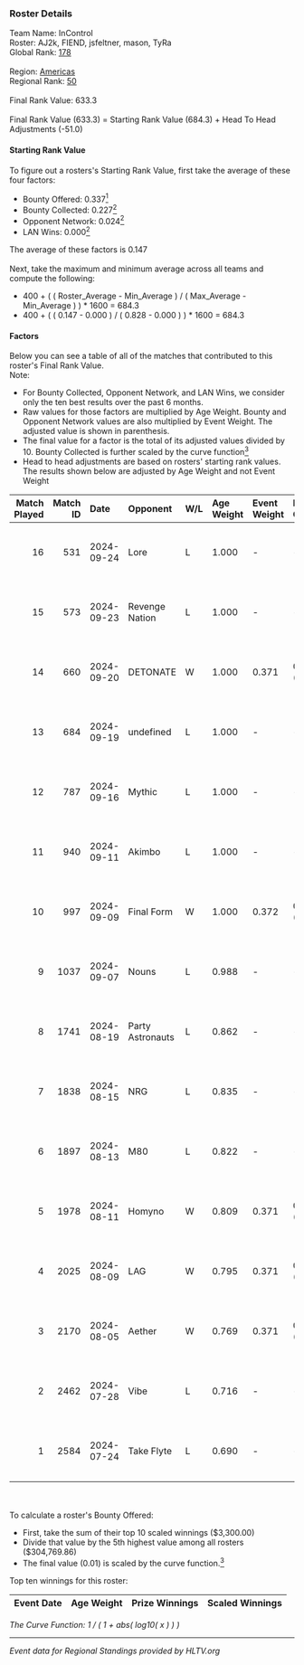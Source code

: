 ### Roster Details<br />
Team Name: InControl<br />
Roster: AJ2k, FIEND, jsfeltner, mason, TyRa<br />
Global Rank: [178](../../standings_global_2024_10_09.md)<br />
<br />
Region: [Americas]( ../../standings_americas_2024_10_09.md)<br />
Regional Rank: [50]( ../../standings_americas_2024_10_09.md)<br />
<br />
Final Rank Value:  633.3<br />
<br />
Final Rank Value (633.3) = Starting Rank Value (684.3) + Head To Head Adjustments (-51.0)<br />

#### Starting Rank Value<br />
To figure out a rosters's Starting Rank Value, first take the average of these four factors:<br />
- Bounty Offered: 0.337[<sup>1</sup>](#table2)
- Bounty Collected: 0.227[<sup>2</sup>](#table1)
- Opponent Network: 0.024[<sup>2</sup>](#table1)
- LAN Wins: 0.000[<sup>2</sup>](#table1)

The average of these factors is 0.147<br />
<br />
Next, take the maximum and minimum average across all teams and compute the following:<br />
- 400 + ( ( Roster_Average - Min_Average ) / ( Max_Average - Min_Average ) ) * 1600 = 684.3
- 400 + ( ( 0.147 - 0.000 ) / ( 0.828 - 0.000 ) ) * 1600 = 684.3


#### Factors<br />
Below you can see a table of all of the matches that contributed to this roster's Final Rank Value.<br />
Note:<br />

- For Bounty Collected, Opponent Network, and LAN Wins, we consider only the ten best results over the past 6 months.
- Raw values for those factors are multiplied by Age Weight. Bounty and Opponent Network values are also multiplied by Event Weight. The adjusted value is shown in parenthesis.
- The final value for a factor is the total of its adjusted values divided by 10. Bounty Collected is further scaled by the curve function[<sup>3</sup>](#curveFunction)
- Head to head adjustments are based on rosters' starting rank values. The results shown below are adjusted by Age Weight and not Event Weight
<span id="table1"></span><br />


| Match Played | Match ID | Date       | Opponent         | W/L | Age Weight | Event Weight | Bounty Collected | Opponent Network | LAN Wins  | H2H Adj. | Roster                               |
| -: | -: | :- | :- | :- | :- | :- | :- | :- | :- | -: | :- |
|           16 |      531 | 2024-09-24 | Lore             | L   | 1.000      | -            | -                | -                | -         |   -20.32 | AJ2k, FIEND, jsfeltner, mason, TyRa  |
|           15 |      573 | 2024-09-23 | Revenge Nation   | L   | 1.000      | -            | -                | -                | -         |   -17.84 | DYLAN, FIEND, jsfeltner, mason, TyRa |
|           14 |      660 | 2024-09-20 | DETONATE         | W   | 1.000      | 0.371        | 0.000 (0.000)    | 0.123 (0.045)    | 0 (0.000) |     9.94 | DYLAN, FIEND, jsfeltner, mason, TyRa |
|           13 |      684 | 2024-09-19 | undefined        | L   | 1.000      | -            | -                | -                | -         |    -9.76 | DYLAN, FIEND, jsfeltner, mason, TyRa |
|           12 |      787 | 2024-09-16 | Mythic           | L   | 1.000      | -            | -                | -                | -         |   -13.47 | DYLAN, FIEND, jsfeltner, mason, TyRa |
|           11 |      940 | 2024-09-11 | Akimbo           | L   | 1.000      | -            | -                | -                | -         |   -10.86 | DYLAN, FIEND, jsfeltner, mason, TyRa |
|           10 |      997 | 2024-09-09 | Final Form       | W   | 1.000      | 0.372        | 0.004 (0.002)    | 0.153 (0.057)    | 0 (0.000) |    14.82 | DYLAN, FIEND, jsfeltner, mason, TyRa |
|            9 |     1037 | 2024-09-07 | Nouns            | L   | 0.988      | -            | -                | -                | -         |    -2.88 | Beast, jsfeltner, mason, Pugg, TyRa  |
|            8 |     1741 | 2024-08-19 | Party Astronauts | L   | 0.862      | -            | -                | -                | -         |    -4.45 | DYLAN, FIEND, jsfeltner, mason, TyRa |
|            7 |     1838 | 2024-08-15 | NRG              | L   | 0.835      | -            | -                | -                | -         |    -3.61 | DYLAN, FIEND, jsfeltner, mason, TyRa |
|            6 |     1897 | 2024-08-13 | M80              | L   | 0.822      | -            | -                | -                | -         |    -0.60 | DYLAN, FIEND, jsfeltner, mason, TyRa |
|            5 |     1978 | 2024-08-11 | Homyno           | W   | 0.809      | 0.371        | 0.006 (0.002)    | 0.121 (0.036)    | 0 (0.000) |    10.56 | DYLAN, FIEND, jsfeltner, mason, TyRa |
|            4 |     2025 | 2024-08-09 | LAG              | W   | 0.795      | 0.371        | 0.002 (0.001)    | 0.242 (0.071)    | 0 (0.000) |    14.92 | DYLAN, FIEND, jsfeltner, mason, TyRa |
|            3 |     2170 | 2024-08-05 | Aether           | W   | 0.769      | 0.371        | 0.000 (0.000)    | 0.100 (0.028)    | 0 (0.000) |     6.53 | DYLAN, FIEND, jsfeltner, mason, TyRa |
|            2 |     2462 | 2024-07-28 | Vibe             | L   | 0.716      | -            | -                | -                | -         |   -16.41 | DYLAN, FIEND, jsfeltner, mason, TyRa |
|            1 |     2584 | 2024-07-24 | Take Flyte       | L   | 0.690      | -            | -                | -                | -         |    -7.56 | DYLAN, FIEND, jsfeltner, mason, TyRa |

<br />
<span id="table2"></span><br />
To calculate a roster's Bounty Offered:<br />

- First, take the sum of their top 10 scaled winnings ($3,300.00)
- Divide that value by the 5th highest value among all rosters ($304,769.86)
- The final value (0.01) is scaled by the curve function.[<sup>3</sup>](#curveFunction)

Top ten winnings for this roster:<br />

| Event Date | Age Weight | Prize Winnings | Scaled Winnings |
| :- | -: | :- | :- |


<span id="curveFunction"></span>_The Curve Function: 1 / ( 1 + abs( log10( x ) ) )_<br />

---
_Event data for Regional Standings provided by HLTV.org_<br />
